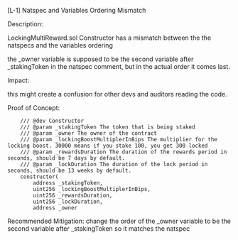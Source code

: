 [L-1] Natspec and Variables Ordering Mismatch

Description:

LockingMultiReward.sol Constructor has a mismatch between the the natspecs and the 
variables ordering

the _owner variable is supposed to be the second variable after _stakingToken 
in the natspec comment, but in the actual order it comes last.

Impact:

this might create a confusion for other devs and auditors reading the code.

Proof of Concept:

```
    /// @dev Constructor
    /// @param _stakingToken The token that is being staked
    /// @param _owner The owner of the contract
    /// @param _lockingBoostMultiplerInBips The multiplier for the locking boost. 30000 means if you stake 100, you get 300 locked
    /// @param _rewardsDuration The duration of the rewards period in seconds, should be 7 days by default.
    /// @param _lockDuration The duration of the lock period in seconds, should be 13 weeks by default.
    constructor(
        address _stakingToken,
        uint256 _lockingBoostMultiplerInBips,
        uint256 _rewardsDuration,
        uint256 _lockDuration,
        address _owner
```


Recommended Mitigation:
change the order of the _owner variable to be the second variable after _stakingToken so it matches the natspec